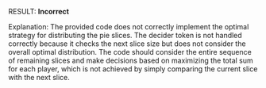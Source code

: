 RESULT: **Incorrect**

Explanation: The provided code does not correctly implement the optimal strategy for distributing the pie slices. The decider token is not handled correctly because it checks the next slice size but does not consider the overall optimal distribution. The code should consider the entire sequence of remaining slices and make decisions based on maximizing the total sum for each player, which is not achieved by simply comparing the current slice with the next slice.